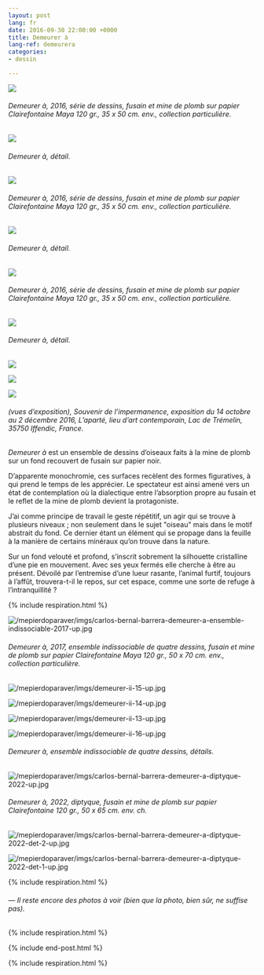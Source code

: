 ```yaml
---
layout: post
lang: fr
date: 2016-09-30 22:00:00 +0000
title: Demeurer à
lang-ref: demeurera
categories:
- dessin

---
```

![](/mepierdoparaver/imgs/demeurer-a-12-up.jpg)

###### _Demeurer à_, 2016, série de dessins, fusain et mine de plomb sur papier Clairefontaine Maya 120 gr., 35 x 50 cm. env., collection particulière.

![](/mepierdoparaver/imgs/demeurer-a-12d-up.jpg)

###### _Demeurer à_, détail.

![](/mepierdoparaver/imgs/demeurer-a-3-up.jpg)

###### _Demeurer à_, 2016, série de dessins, fusain et mine de plomb sur papier Clairefontaine Maya 120 gr., 35 x 50 cm. env., collection particulière.

![](/mepierdoparaver/imgs/demeurer-a-3d-up.jpg)

###### _Demeurer à_, détail.

![](/mepierdoparaver/imgs/demeurer-a-8-up.jpg)

###### _Demeurer à_, 2016, série de dessins, fusain et mine de plomb sur papier Clairefontaine Maya 120 gr., 35 x 50 cm. env., collection particulière.

![](/mepierdoparaver/imgs/demeurer-a-8d-up.jpg)

###### _Demeurer à_, détail.

![](/mepierdoparaver/imgs/demeurer-a-ins-2-up.jpg)

![](/mepierdoparaver/imgs/demeurer-a-ins-1-up.jpg)

![](/mepierdoparaver/imgs/demeurer-a-ins-3-up.jpg)

###### (vues d’exposition), _Souvenir de l’impermanence_, exposition du 14 octobre au 2 décembre 2016, L’aparté, lieu d’art contemporain, Lac de Trémelin, 35750 Iffendic, France.

_Demeurer à_ est un ensemble de dessins d’oiseaux faits à la mine de plomb sur un fond recouvert de fusain sur papier noir.

D’apparente monochromie, ces surfaces recèlent des formes figuratives, à qui prend le temps de les apprécier. Le spectateur est ainsi amené vers un état de contemplation où la dialectique entre l’absorption propre au fusain et le reflet de la mine de plomb devient la protagoniste.

J’ai comme principe de travail le geste répétitif, un agir qui se trouve à plusieurs niveaux ; non seulement dans le sujet "oiseau" mais dans le motif abstrait du fond. Ce dernier étant un élément qui se propage dans la feuille à la manière de certains minéraux qu’on trouve dans la nature.

Sur un fond velouté et profond, s’inscrit sobrement la silhouette cristalline d’une pie en mouvement. Avec ses yeux fermés elle cherche à être au présent. Dévoilé par l’entremise d’une lueur rasante, l’animal furtif, toujours à l’affût, trouvera-t-il le repos, sur cet espace, comme une sorte de refuge à l’intranquillité ?

{% include respiration.html %}

![/mepierdoparaver/imgs/carlos-bernal-barrera-demeurer-a-ensemble-indissociable-2017-up.jpg](https://app.forestry.io/sites/svkjbztmwh-d8g/body-media//mepierdoparaver/imgs/carlos-bernal-barrera-demeurer-a-ensemble-indissociable-2017-up.jpg)

###### _Demeurer à_, 2017, ensemble indissociable de quatre dessins, fusain et mine de plomb sur papier Clairefontaine Maya 120 gr., 50 x 70 cm. env., collection particulière.

![/mepierdoparaver/imgs/demeurer-ii-15-up.jpg](https://app.forestry.io/sites/svkjbztmwh-d8g/body-media//mepierdoparaver/imgs/demeurer-ii-15-up.jpg)

![/mepierdoparaver/imgs/demeurer-ii-14-up.jpg](https://app.forestry.io/sites/svkjbztmwh-d8g/body-media//mepierdoparaver/imgs/demeurer-ii-14-up.jpg)

![/mepierdoparaver/imgs/demeurer-ii-13-up.jpg](https://app.forestry.io/sites/svkjbztmwh-d8g/body-media//mepierdoparaver/imgs/demeurer-ii-13-up.jpg)

![/mepierdoparaver/imgs/demeurer-ii-16-up.jpg](https://app.forestry.io/sites/svkjbztmwh-d8g/body-media//mepierdoparaver/imgs/demeurer-ii-16-up.jpg)

###### _Demeurer à_, ensemble indissociable de quatre dessins, détails.

![/mepierdoparaver/imgs/carlos-bernal-barrera-demeurer-a-diptyque-2022-up.jpg](https://app.forestry.io/sites/svkjbztmwh-d8g/body-media//mepierdoparaver/imgs/carlos-bernal-barrera-demeurer-a-diptyque-2022-up.jpg)

###### _Demeurer à_, 2022, diptyque, fusain et mine de plomb sur papier Clairefontaine 120 gr., 50 x 65 cm. env. ch.

![/mepierdoparaver/imgs/carlos-bernal-barrera-demeurer-a-diptyque-2022-det-2-up.jpg](https://app.forestry.io/sites/svkjbztmwh-d8g/body-media//mepierdoparaver/imgs/carlos-bernal-barrera-demeurer-a-diptyque-2022-det-2-up.jpg)

![/mepierdoparaver/imgs/carlos-bernal-barrera-demeurer-a-diptyque-2022-det-1-up.jpg](https://app.forestry.io/sites/svkjbztmwh-d8g/body-media//mepierdoparaver/imgs/carlos-bernal-barrera-demeurer-a-diptyque-2022-det-1-up.jpg)

{% include respiration.html %}

###### _— Il reste encore des photos à voir (bien que la photo, bien sûr, ne suffise pas)._

{% include respiration.html %}

{% include end-post.html %}

{% include respiration.html %}